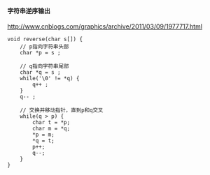 #### 字符串逆序输出

http://www.cnblogs.com/graphics/archive/2011/03/09/1977717.html

```
void reverse(char s[]) {
    // p指向字符串头部
    char *p = s ;

    // q指向字符串尾部
    char *q = s ;
    while('\0' != *q) {
        q++ ;
    }
    q-- ;

    // 交换并移动指针，直到p和q交叉
    while(q > p) {
        char t = *p;
        char m = *q;
        *p = m;
        *q = t;
        p++;
        q--;
    }
}
```


